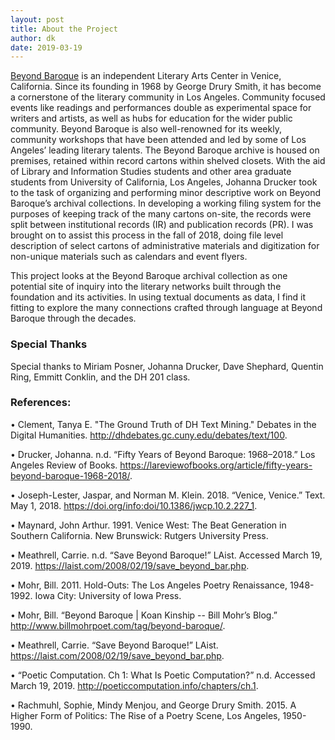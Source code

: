 ```yaml
---
layout: post
title: About the Project
author: dk
date: 2019-03-19
---
```

[Beyond Baroque](http://www.beyondbaroque.org/) is an independent Literary Arts Center in Venice, California. Since its founding in 1968 by George Drury Smith, it has become a cornerstone of the literary community in Los Angeles. Community focused events like readings and performances double as experimental space for writers and artists, as well as hubs for education for the wider public community. Beyond Baroque is also well-renowned for its weekly, community workshops that have been attended and led by some of Los Angeles’ leading literary talents. The Beyond Baroque archive is housed on premises, retained within record cartons within shelved closets. With the aid of Library and Information Studies students and other area graduate students from University of California, Los Angeles, Johanna Drucker took to the task of organizing and performing minor descriptive work on Beyond Baroque’s archival collections. In developing a working filing system for the purposes of keeping track of the many cartons on-site, the records were split between institutional records (IR) and publication records (PR). I was brought on to assist this process in the fall of 2018, doing file level description of select cartons of administrative materials and digitization for non-unique materials such as calendars and event flyers.

This project looks at the Beyond Baroque archival collection as one potential site of inquiry into the literary networks built through the foundation and its activities. In using textual documents as data, I find it fitting to explore the many connections crafted through language at Beyond Baroque through the decades.

### Special Thanks

Special thanks to Miriam Posner, Johanna Drucker, Dave Shephard, Quentin Ring, Emmitt Conklin, and the DH 201 class.

### References:

• Clement, Tanya E. "The Ground Truth of DH Text Mining." Debates in the Digital Humanities. http://dhdebates.gc.cuny.edu/debates/text/100.

• Drucker, Johanna. n.d. “Fifty Years of Beyond Baroque: 1968–2018.” Los Angeles Review of Books. https://lareviewofbooks.org/article/fifty-years-beyond-baroque-1968-2018/.

• Joseph-Lester, Jaspar, and Norman M. Klein. 2018. “Venice, Venice.” Text. May 1, 2018. https://doi.org/info:doi/10.1386/jwcp.10.2.227_1.

• Maynard, John Arthur. 1991. Venice West: The Beat Generation in Southern California. New Brunswick: Rutgers University Press.

• Meathrell, Carrie. n.d. “Save Beyond Baroque!” LAist. Accessed March 19, 2019. https://laist.com/2008/02/19/save_beyond_bar.php.

• Mohr, Bill. 2011. Hold-Outs: The Los Angeles Poetry Renaissance, 1948-1992. Iowa City: University of Iowa Press.

• Mohr, Bill. “Beyond Baroque | Koan Kinship -- Bill Mohr’s Blog.” http://www.billmohrpoet.com/tag/beyond-baroque/.

• Meathrell, Carrie. “Save Beyond Baroque!” LAist. https://laist.com/2008/02/19/save_beyond_bar.php.

• “Poetic Computation. Ch 1: What Is Poetic Computation?” n.d. Accessed March 19, 2019. http://poeticcomputation.info/chapters/ch.1.

• Rachmuhl, Sophie, Mindy Menjou, and George Drury Smith. 2015. A Higher Form of Politics: The Rise of a Poetry Scene, Los Angeles, 1950-1990.
